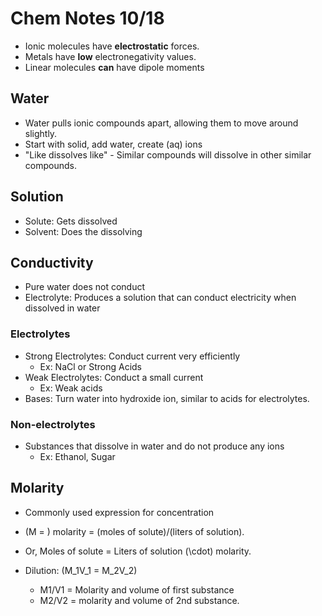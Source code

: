 # Chem Notes 10/18

- Ionic molecules have __electrostatic__ forces.
- Metals have __low__ electronegativity values.
- Linear molecules __can__ have dipole moments

## Water

- Water pulls ionic compounds apart, allowing them to move around slightly.
- Start with solid, add water, create (aq) ions
- "Like dissolves like" - Similar compounds will dissolve in other similar compounds.

## Solution

- Solute: Gets dissolved
- Solvent: Does the dissolving

## Conductivity

- Pure water does not conduct
- Electrolyte: Produces a solution that can conduct electricity when dissolved in water

### Electrolytes

- Strong Electrolytes: Conduct current very efficiently
  - Ex: NaCl or Strong Acids
- Weak Electrolytes: Conduct a small current
  - Ex: Weak acids
- Bases: Turn water into hydroxide ion, similar to acids for electrolytes.

### Non-electrolytes

- Substances that dissolve in water and do not produce any ions
  - Ex: Ethanol, Sugar

## Molarity

- Commonly used expression for concentration

- \(M = \) molarity = (moles of solute)/(liters of solution).
- Or, Moles of solute = Liters of solution \(\cdot\) molarity.
- Dilution: \(M_1V_1 = M_2V_2\)
  - M1/V1 = Molarity and volume of first substance
  - M2/V2 = molarity and volume of 2nd substance.
